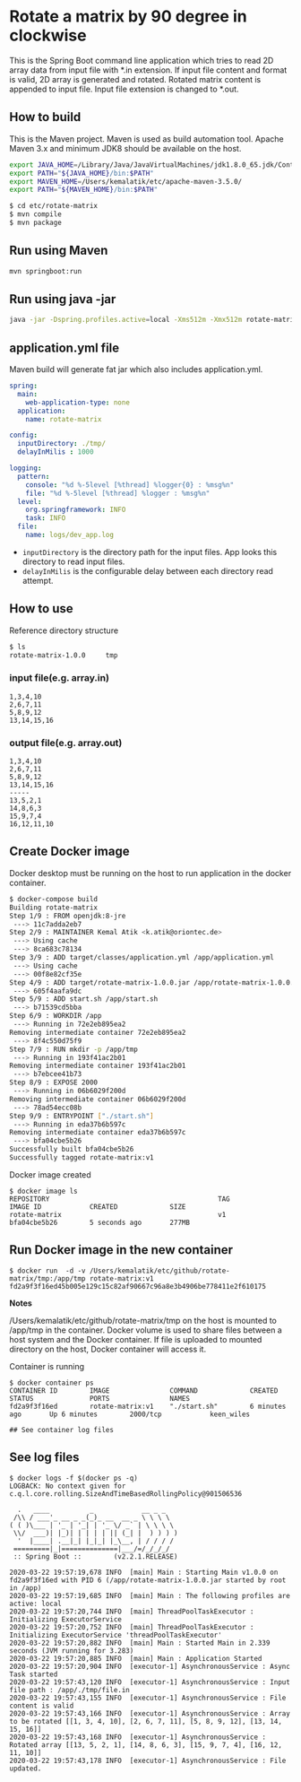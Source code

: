Rotate a matrix by 90 degree in clockwise
===============

This is the Spring Boot command line application which tries to read 2D array data from input file with *.in extension. If input file content and format is valid, 2D array is generated and rotated. Rotated matrix content is appended to input file. Input file extension is changed to *.out.

## How to build

This is the Maven project. Maven is used as build automation tool. Apache Maven 3.x and minimum JDK8 should be available on the host. 

```bash
export JAVA_HOME=/Library/Java/JavaVirtualMachines/jdk1.8.0_65.jdk/Contents/Home
export PATH="${JAVA_HOME}/bin:$PATH"
export MAVEN_HOME=/Users/kemalatik/etc/apache-maven-3.5.0/
export PATH="${MAVEN_HOME}/bin:$PATH"

$ cd etc/rotate-matrix
$ mvn compile
$ mvn package
```

## Run using Maven

```bash
mvn springboot:run
```
## Run using java -jar

```bash
java -jar -Dspring.profiles.active=local -Xms512m -Xmx512m rotate-matrix-1.0.0.jar
```

## application.yml file

Maven build will generate fat jar which also includes application.yml. 

```yaml
spring:
  main:
    web-application-type: none
  application:
    name: rotate-matrix

config:
  inputDirectory: ./tmp/
  delayInMilis : 1000

logging:
  pattern:
    console: "%d %-5level [%thread] %logger{0} : %msg%n"
    file: "%d %-5level [%thread] %logger : %msg%n"
  level:
    org.springframework: INFO
    task: INFO
  file:
    name: logs/dev_app.log
```

* `inputDirectory` is the directory path for the input files. App looks this directory to read input files. 
* `delayInMilis` is the configurable delay between each directory read attempt.   

## How to use

Reference directory structure

```bash
$ ls
rotate-matrix-1.0.0		tmp
```
### input file(e.g. array.in) 

```text
1,3,4,10
2,6,7,11
5,8,9,12
13,14,15,16
 ```

### output file(e.g. array.out) 

```text
1,3,4,10
2,6,7,11
5,8,9,12
13,14,15,16
-----
13,5,2,1
14,8,6,3
15,9,7,4
16,12,11,10
 ```

## Create Docker image

Docker desktop must be running on the host to run application in the docker container.

```bash
$ docker-compose build
Building rotate-matrix
Step 1/9 : FROM openjdk:8-jre
 ---> 11c7adda2eb7
Step 2/9 : MAINTAINER Kemal Atik <k.atik@oriontec.de>
 ---> Using cache
 ---> 8ca683c78134
Step 3/9 : ADD target/classes/application.yml /app/application.yml
 ---> Using cache
 ---> 00f8e82cf35e
Step 4/9 : ADD target/rotate-matrix-1.0.0.jar /app/rotate-matrix-1.0.0.jar
 ---> 605f4aafa9dc
Step 5/9 : ADD start.sh /app/start.sh
 ---> b71539cd5bba
Step 6/9 : WORKDIR /app
 ---> Running in 72e2eb895ea2
Removing intermediate container 72e2eb895ea2
 ---> 8f4c550d75f9
Step 7/9 : RUN mkdir -p /app/tmp
 ---> Running in 193f41ac2b01
Removing intermediate container 193f41ac2b01
 ---> b7ebcee41b73
Step 8/9 : EXPOSE 2000
 ---> Running in 06b6029f200d
Removing intermediate container 06b6029f200d
 ---> 78ad54ecc08b
Step 9/9 : ENTRYPOINT ["./start.sh"]
 ---> Running in eda37b6b597c
Removing intermediate container eda37b6b597c
 ---> bfa04cbe5b26
Successfully built bfa04cbe5b26
Successfully tagged rotate-matrix:v1
```

Docker image created
```
$ docker image ls
REPOSITORY                                          TAG                 IMAGE ID            CREATED             SIZE
rotate-matrix                                       v1                  bfa04cbe5b26        5 seconds ago       277MB
```

## Run Docker image in the new container

```
$ docker run  -d -v /Users/kemalatik/etc/github/rotate-matrix/tmp:/app/tmp rotate-matrix:v1 
fd2a9f3f16ed45b005e129c15c82af90667c96a8e3b4906be778411e2f610175
```

**Notes**

/Users/kemalatik/etc/github/rotate-matrix/tmp on the host is mounted to /app/tmp in the container.
Docker volume is used to share files between a host system and the Docker container. 
If file is uploaded to mounted directory on the host, Docker container will access it.

Container is running

```
$ docker container ps
CONTAINER ID        IMAGE               COMMAND             CREATED             STATUS              PORTS               NAMES
fd2a9f3f16ed        rotate-matrix:v1    "./start.sh"        6 minutes ago       Up 6 minutes        2000/tcp            keen_wiles

## See container log files

```
## See log files

```
$ docker logs -f $(docker ps -q)
LOGBACK: No context given for c.q.l.core.rolling.SizeAndTimeBasedRollingPolicy@901506536

  .   ____          _            __ _ _
 /\\ / ___'_ __ _ _(_)_ __  __ _ \ \ \ \
( ( )\___ | '_ | '_| | '_ \/ _` | \ \ \ \
 \\/  ___)| |_)| | | | | || (_| |  ) ) ) )
  '  |____| .__|_| |_|_| |_\__, | / / / /
 =========|_|==============|___/=/_/_/_/
 :: Spring Boot ::        (v2.2.1.RELEASE)

2020-03-22 19:57:19,678 INFO  [main] Main : Starting Main v1.0.0 on fd2a9f3f16ed with PID 6 (/app/rotate-matrix-1.0.0.jar started by root in /app)
2020-03-22 19:57:19,685 INFO  [main] Main : The following profiles are active: local
2020-03-22 19:57:20,744 INFO  [main] ThreadPoolTaskExecutor : Initializing ExecutorService
2020-03-22 19:57:20,752 INFO  [main] ThreadPoolTaskExecutor : Initializing ExecutorService 'threadPoolTaskExecutor'
2020-03-22 19:57:20,882 INFO  [main] Main : Started Main in 2.339 seconds (JVM running for 3.283)
2020-03-22 19:57:20,885 INFO  [main] Main : Application Started
2020-03-22 19:57:20,904 INFO  [executor-1] AsynchronousService : Async Task started
2020-03-22 19:57:43,120 INFO  [executor-1] AsynchronousService : Input file path : /app/./tmp/file.in
2020-03-22 19:57:43,155 INFO  [executor-1] AsynchronousService : File content is valid
2020-03-22 19:57:43,166 INFO  [executor-1] AsynchronousService : Array to be rotated [[1, 3, 4, 10], [2, 6, 7, 11], [5, 8, 9, 12], [13, 14, 15, 16]]
2020-03-22 19:57:43,168 INFO  [executor-1] AsynchronousService : Rotated array [[13, 5, 2, 1], [14, 8, 6, 3], [15, 9, 7, 4], [16, 12, 11, 10]]
2020-03-22 19:57:43,178 INFO  [executor-1] AsynchronousService : File updated.

```
